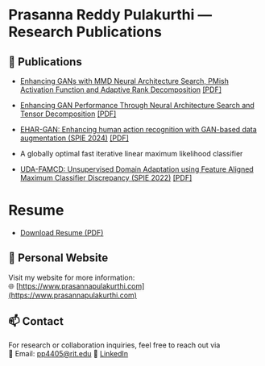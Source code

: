 # Prasanna Reddy Pulakurthi — Research Publications


## 📄 Publications
- [Enhancing GANs with MMD Neural Architecture Search, PMish Activation Function and Adaptive Rank Decomposition](https://ieeexplore.ieee.org/stamp/stamp.jsp?tp=&arnumber=10732016) [[PDF]](https://ieeexplore.ieee.org/stamp/stamp.jsp?tp=&arnumber=10732016)

- [Enhancing GAN Performance Through Neural Architecture Search and Tensor Decomposition](https://prasannapulakurthi.github.io/papers/PDFs/2024_ICASSP_GANs-Tensor-Decomposition.pdf) [[PDF]](https://prasannapulakurthi.github.io/papers/PDFs/2024_ICASSP_GANs-Tensor-Decomposition.pdf)

- [EHAR-GAN: Enhancing human action recognition with GAN-based data
augmentation (SPIE 2024)](https://prasannapulakurthi.github.io/papers/PDFs/2024_SPIE_EHAR-GAN.pdf) [[PDF]](https://prasannapulakurthi.github.io/papers/PDFs/2024_SPIE_EHAR-GAN.pdf)

- A globally optimal fast iterative linear maximum likelihood classifier

- [UDA-FAMCD: Unsupervised Domain Adaptation using Feature Aligned
Maximum Classifier Discrepancy (SPIE 2022)](https://prasannapulakurthi.github.io/papers/PDFs/2022_SPIE_UDA-FAMCD.pdf) [[PDF]](https://prasannapulakurthi.github.io/papers/PDFs/2022_SPIE_UDA-FAMCD.pdf)


# Resume
- [Download Resume (PDF)](https://prasannapulakurthi.github.io/papers/resume/prasanna-reddy-pulakurthi-resume.pdf)


## 🔗 Personal Website

Visit my website for more information:  
🌐 [https://www.prasannapulakurthi.com](https://www.prasannapulakurthi.com)


## 📫 Contact

For research or collaboration inquiries, feel free to reach out via  
📧 Email: pp4405@rit.edu
🔗 [LinkedIn](https://www.linkedin.com/in/prasannapulakurthi/)
